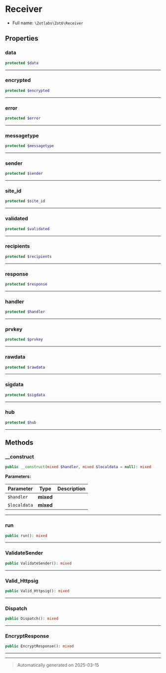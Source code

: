 
# Receiver





* Full name: `\Zotlabs\Zot6\Receiver`



## Properties


### data



```php
protected $data
```






***

### encrypted



```php
protected $encrypted
```






***

### error



```php
protected $error
```






***

### messagetype



```php
protected $messagetype
```






***

### sender



```php
protected $sender
```






***

### site_id



```php
protected $site_id
```






***

### validated



```php
protected $validated
```






***

### recipients



```php
protected $recipients
```






***

### response



```php
protected $response
```






***

### handler



```php
protected $handler
```






***

### prvkey



```php
protected $prvkey
```






***

### rawdata



```php
protected $rawdata
```






***

### sigdata



```php
protected $sigdata
```






***

### hub



```php
protected $hub
```






***

## Methods


### __construct



```php
public __construct(mixed $handler, mixed $localdata = null): mixed
```








**Parameters:**

| Parameter | Type | Description |
|-----------|------|-------------|
| `$handler` | **mixed** |  |
| `$localdata` | **mixed** |  |





***

### run



```php
public run(): mixed
```












***

### ValidateSender



```php
public ValidateSender(): mixed
```












***

### Valid_Httpsig



```php
public Valid_Httpsig(): mixed
```












***

### Dispatch



```php
public Dispatch(): mixed
```












***

### EncryptResponse



```php
public EncryptResponse(): mixed
```












***


***
> Automatically generated on 2025-03-15
